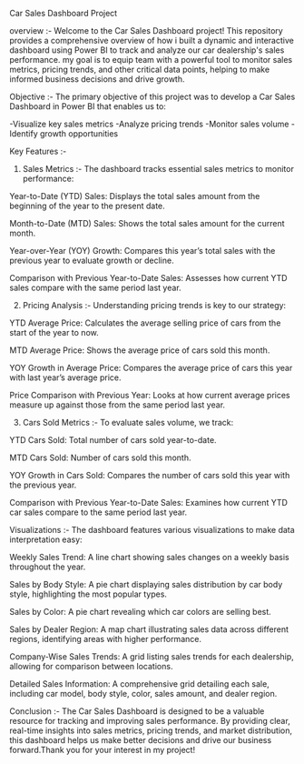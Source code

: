 Car Sales Dashboard Project

overview :- Welcome to the Car Sales Dashboard project! This repository provides a comprehensive overview of how i built a dynamic and interactive dashboard using Power BI to track and analyze our car dealership's sales performance. my goal is to equip  team with a powerful tool to monitor sales metrics, pricing trends, and other critical data points, helping to make informed business decisions and drive growth.


Objective :- The primary objective of this project was to develop a Car Sales Dashboard in Power BI that enables us to:

-Visualize key sales metrics 
-Analyze pricing trends
-Monitor sales volume
-Identify growth opportunities


Key Features :- 

1. Sales Metrics :- The dashboard tracks essential sales metrics to monitor performance:

Year-to-Date (YTD) Sales: Displays the total sales amount from the beginning of the year to the present date.

Month-to-Date (MTD) Sales: Shows the total sales amount for the current month.

Year-over-Year (YOY) Growth: Compares this year’s total sales with the previous year to evaluate growth or decline.

Comparison with Previous Year-to-Date Sales: Assesses how current YTD sales compare with the same period last year.

2. Pricing Analysis :- Understanding pricing trends is key to our strategy:

YTD Average Price: Calculates the average selling price of cars from the start of the year to now.

MTD Average Price: Shows the average price of cars sold this month.

YOY Growth in Average Price: Compares the average price of cars this year with last year’s average price.

Price Comparison with Previous Year: Looks at how current average prices measure up against those from the same period last year.

3. Cars Sold Metrics :- To evaluate sales volume, we track:

YTD Cars Sold: Total number of cars sold year-to-date.

MTD Cars Sold: Number of cars sold this month.

YOY Growth in Cars Sold: Compares the number of cars sold this year with the previous year.

Comparison with Previous Year-to-Date Sales: Examines how current YTD car sales compare to the same period last year.

Visualizations :- The dashboard features various visualizations to make data interpretation easy:

Weekly Sales Trend: A line chart showing sales changes on a weekly basis throughout the year.

Sales by Body Style: A pie chart displaying sales distribution by car body style, highlighting the most popular types.

Sales by Color: A pie chart revealing which car colors are selling best.

Sales by Dealer Region: A map chart illustrating sales data across different regions, identifying areas with higher performance.

Company-Wise Sales Trends: A grid listing sales trends for each dealership, allowing for comparison between locations.

Detailed Sales Information: A comprehensive grid detailing each sale, including car model, body style, color, sales amount, and dealer region.


Conclusion :- The Car Sales Dashboard is designed to be a valuable resource for tracking and improving sales performance. By providing clear, real-time insights into sales metrics, pricing trends, and market distribution, this dashboard helps us make better decisions and drive our business forward.Thank you for your interest in my project!
